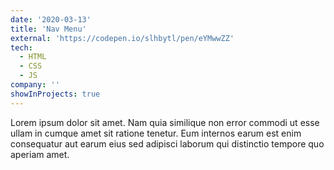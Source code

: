 ```yaml
---
date: '2020-03-13'
title: 'Nav Menu'
external: 'https://codepen.io/slhbytl/pen/eYMwwZZ'
tech:
  - HTML
  - CSS
  - JS
company: ''
showInProjects: true
---
```


Lorem ipsum dolor sit amet. Nam quia similique non error commodi ut esse ullam in cumque amet sit ratione tenetur. Eum internos earum est enim consequatur aut earum eius sed adipisci laborum qui distinctio tempore quo aperiam amet.
